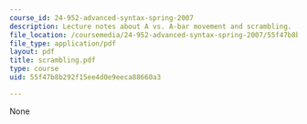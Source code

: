 ```yaml
---
course_id: 24-952-advanced-syntax-spring-2007
description: Lecture notes about A vs. A-bar movement and scrambling.
file_location: /coursemedia/24-952-advanced-syntax-spring-2007/55f47b8b292f15ee4d0e9eeca88660a3_scrambling.pdf
file_type: application/pdf
layout: pdf
title: scrambling.pdf
type: course
uid: 55f47b8b292f15ee4d0e9eeca88660a3

---
```

None
